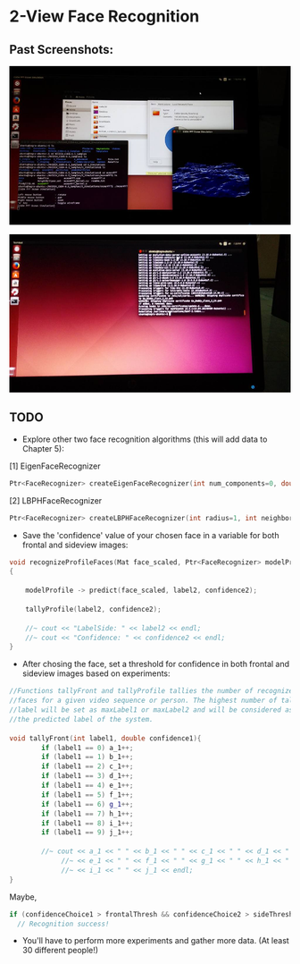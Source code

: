 # 2-View Face Recognition

## Past Screenshots:

![alt tag](https://github.com/DeLaSalleUniversity-Manila/TwoViewFaceRecognition/blob/master/screenshots/facerec_2view.jpg)

![alt tag](https://github.com/DeLaSalleUniversity-Manila/TwoViewFaceRecognition/blob/master/screenshots/facerec_2view2.jpg)


## TODO

* Explore other two face recognition algorithms (this will add data to Chapter 5): 

[1] EigenFaceRecognizer
```cpp
Ptr<FaceRecognizer> createEigenFaceRecognizer(int num_components=0, double threshold=DBL_MAX)¶
```

[2] LBPHFaceRecognizer
```cpp
Ptr<FaceRecognizer> createLBPHFaceRecognizer(int radius=1, int neighbors=8, int grid_x=8, int grid_y=8, double threshold=DBL_MAX) 
```

*  Save the 'confidence' value of your chosen face in a variable for both frontal and sideview images:

```cpp
void recognizeProfileFaces(Mat face_scaled, Ptr<FaceRecognizer> modelProfile)
{
	
	modelProfile -> predict(face_scaled, label2, confidence2);
	
	tallyProfile(label2, confidence2);
	
	//~ cout << "LabelSide: " << label2 << endl;
	//~ cout << "Confidence: " << confidence2 << endl;
}
```

* After chosing the face, set a threshold for confidence in both frontal and sideview images based on experiments:
```cpp
//Functions tallyFront and tallyProfile tallies the number of recognized
//faces for a given video sequence or person. The highest number of tallied
//label will be set as maxLabel1 or maxLabel2 and will be considered as
//the predicted label of the system.

void tallyFront(int label1, double confidence1){
		if (label1 == 0) a_1++;
		if (label1 == 1) b_1++;
		if (label1 == 2) c_1++;
		if (label1 == 3) d_1++;
		if (label1 == 4) e_1++;
		if (label1 == 5) f_1++;
		if (label1 == 6) g_1++;
		if (label1 == 7) h_1++;
		if (label1 == 8) i_1++;
		if (label1 == 9) j_1++;
		
		//~ cout << a_1 << " " << b_1 << " " << c_1 << " " << d_1 << " " 
		     //~ << e_1 << " " << f_1 << " " << g_1 << " " << h_1 << " " 
		     //~ << i_1 << " " << j_1 << endl;
}
```

Maybe,

```cpp
if (confidenceChoice1 > frontalThresh && confidenceChoice2 > sideThresh)
  // Recognition success!
```



* You'll have to perform more experiments and gather more data. (At least 30 different people!)
